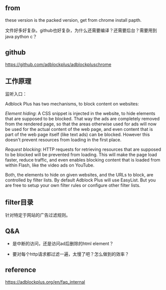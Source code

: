 ## from

these version is the packed version, get from chrome install papth.

文件好多好复杂。github也好复杂，为什么还需要编译？还需要后台？需要用到java python c？

## github

https://github.com/adblockplus/adblockpluschrome


## 工作原理


监听入口：



Adblock Plus has two mechanisms, to block content on websites:

*Element hiding*: A CSS snippet is injected in the website, to hide elements that are supposed to be blocked. That way the ads are completely removed from the rendered page, so that the areas otherwise used for ads will now be used for the actual content of the web page, and even content that is part of the web page itself (like text ads) can be blocked. However this doesn't prevent resources from loading in the first place.

*Request blocking*: HTTP requests for retrieving resources that are supposed to be blocked will be prevented from loading. This will make the page load faster, reduce traffic, and even enables blocking content that is loaded from within Flash, like the video ads on YouTube.

Both, the elements to hide on given websites, and the URLs to block, are controlled by filter lists. By default Adblock Plus will use EasyList. But you are free to setup your own filter rules or configure other filter lists.



## filter目录
针对特定于网站的广告过滤规则。


## Q&A

* 是中断的访问，还是访问ad后删除的html element？

* 要对每个http请求都过滤一遍，太慢了吧？怎么做到的效率？

## reference
https://adblockplus.org/en/faq_internal